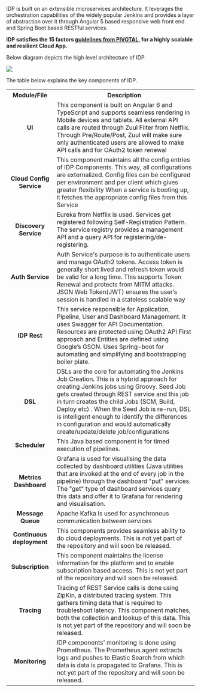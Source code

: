 
IDP is built on an extensible microservices architecture. It leverages the orchestration capabilities of the widely popular Jenkins and provides a layer of abstraction over it through Angular 5 based responsive web front end and Spring Boot based RESTful services.

**IDP satisfies the 15 factors [guidelines from PIVOTAL](https://content.pivotal.io/blog/beyond-the-twelve-factor-app), for a highly scalable and resilient Cloud App.**

Below diagram depicts the high level architecture of IDP.

![](https://github.com/Infosys/openIDP/blob/master/docs/architecture_images/idp_architecture.png)

The table below explains the key components of IDP.

<table>
<colgroup>
<col width="150" />
<col width="800" />
</colgroup>

<tbody>
<tr>
  <th align="center">Module/File</th>
  <th align="center">Description</th>
</tr>
<tr>
  <td align="center"><b>UI</b></td>
  <td>This component is built on Angular 6 and TypeScript and supports seamless rendering in Mobile devices and tablets. All external API calls are routed through Zuul Filter from Netflix. Through Pre/Route/Post, Zuul will make sure only authenticated users are allowed to make API calls and for OAuth2 token renewal


  </td>
</tr>
<tr>
  <td align="center"><b>Cloud Config Service</b></td>
  <td>This component maintains all the config entries of IDP Components. This way, all configurations are externalized. Config files can be configured per environment and per client which gives greater flexibility 
When a service is booting up, it fetches the appropriate config files from this Service
  </td>
  
</tr>
<tr>
  <td align="center"><b>Discovery Service</b></td>
  <td>Eureka from Netflix is used. Services get registered following Self-Registration Pattern. The service registry provides a management API and a query API for registering/de-registering.
  </td>
  
</tr>

<tr>
  <td align="center"><b>Auth Service</b></td>
  <td>Auth Service's purpose is to authenticate users and manage OAuth2 tokens. Access token is generally short lived and refresh token would be valid for a long time. This supports Token Renewal and protects from MITM attacks. JSON Web Token(JWT) ensures the user’s session is handled in a stateless scalable way
  </td>
  
</tr>

<tr>
  <td align="center"><b>IDP Rest</b></td>
  <td>This service responsible for Application, Pipeline, User and Dashboard Management. It uses Swagger for API Documentation. Resources are protected using OAuth2 API First approach and Entities are defined using Google’s GSON. Uses Spring-boot for automating and simplifying and bootstrapping  boiler plate.
  </td>
  
</tr>

<tr>
  <td align="center"><b>DSL</b></td>
  <td>DSLs are the core for automating the Jenkins Job Creation. This is a hybrid approach for creating Jenkins jobs using Groovy. Seed Job gets created through REST service and this job in turn creates the child Jobs (SCM, Build, Deploy etc) . When the Seed Job is re-run, DSL is intelligent enough to identify the differences in configuration and would automatically create/update/delete job/configurations
  </td>
  
</tr>

<tr>
  <td align="center"><b>Scheduler</b></td>
  <td>This Java based component is for timed execution of pipelines.
  </td>
  
</tr>

<tr>
  <td align="center"><b>Metrics Dashboard</b></td>
  <td>Grafana is used for visualising the data collected by dashboard utilities (Java utilities that are invoked at the end of every job in the pipeline) through the dashboard "put" services. The "get" type of dashboard services query this data and offer it to Grafana for rendering and visualisation. 
  </td>
  
</tr>

<tr>
  <td align="center"><b>Message Queue</b></td>
  <td>Apache Kafka is used for asynchronous communication between services
  </td>
  
</tr>

<tr>
  <td align="center"><b>Continuous deployment</b></td>
  <td>This components provides seamless ability to do cloud deployments. This is not yet part of the repository and will soon be released.
  </td>
  
</tr>

<tr>
  <td align="center"><b>Subscription</b></td>
  <td>This component maintains the license information for the platform and to enable subscription based access. This is not yet part of the repository and will soon be released.
  </td>
  
</tr>
<tr>
  <td align="center"><b>Tracing</b></td>
  <td>Tracing of REST Service calls is done using ZipKin, a distributed tracing system. This gathers timing data that is required to troubleshoot latency. This component matches, both the collection and lookup of this data. This is not yet part of the repository and will soon be released.
  </td>
  
</tr>

<tr>
  <td align="center"><b>Monitoring</b></td>
  <td>IDP components' monitoring is done using Prometheus. The Prometheus agent extracts logs and pushes to Elastic Search from which data is data is propagated to Grafana. This is not yet part of the repository and will soon be released.
  </td>
  
</tr>